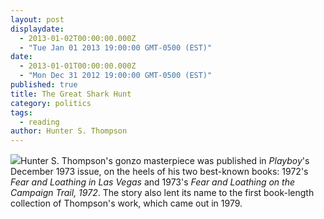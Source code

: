 ```yaml
---
layout: post
displaydate: 
  - 2013-01-02T00:00:00.000Z
  - "Tue Jan 01 2013 19:00:00 GMT-0500 (EST)"
date: 
  - 2013-01-01T00:00:00.000Z
  - "Mon Dec 31 2012 19:00:00 GMT-0500 (EST)"
published: true
title: The Great Shark Hunt
category: politics
tags: 
  - reading
author: Hunter S. Thompson
---
```


![](http://sethmnookin.com/wp-content/uploads/2013/08/HST-edited-2.png)Hunter S. Thompson's gonzo masterpiece was published in _Playboy_'s December 1973 issue, on the heels of his two best-known books: 1972's _Fear and Loathing in Las Vegas_ and 1973's _Fear and Loathing on the Campaign Trail, 1972_. The story also lent its name to the first book-length collection of Thompson's work, which came out in 1979.